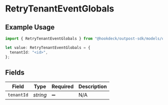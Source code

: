 # RetryTenantEventGlobals

## Example Usage

```typescript
import { RetryTenantEventGlobals } from "@hookdeck/outpost-sdk/models/operations";

let value: RetryTenantEventGlobals = {
  tenantId: "<id>",
};
```

## Fields

| Field              | Type               | Required           | Description        |
| ------------------ | ------------------ | ------------------ | ------------------ |
| `tenantId`         | *string*           | :heavy_minus_sign: | N/A                |